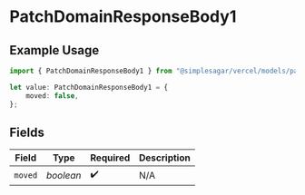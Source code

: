 # PatchDomainResponseBody1

## Example Usage

```typescript
import { PatchDomainResponseBody1 } from "@simplesagar/vercel/models/patchdomainop.js";

let value: PatchDomainResponseBody1 = {
    moved: false,
};
```

## Fields

| Field              | Type               | Required           | Description        |
| ------------------ | ------------------ | ------------------ | ------------------ |
| `moved`            | *boolean*          | :heavy_check_mark: | N/A                |